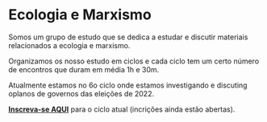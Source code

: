 # Ecologia e Marxismo

Somos um grupo de estudo que se dedica a estudar e discutir materiais relacionados a ecologia e marxismo.

Organizamos os nosso estudo em ciclos e cada ciclo tem um certo número de encontros que duram em média 1h e 30m.

Atualmente estamos no 6o ciclo onde estamos investigando e discuting oplanos de governos das eleições de 2022.

**[Inscreva-se AQUI](https://docs.google.com/forms/d/e/1FAIpQLSfQ9OXb9F63McdJ7enaeVddEcFk7DONdlVMMwq02snHpGIY6w/viewform)** para o ciclo atual (incrições ainda estão abertas).